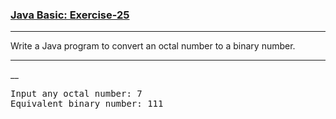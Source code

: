 ### [Java Basic: Exercise-25](https://www.w3resource.com/java-exercises/basic/java-basic-exercise-26.php)

***
Write a Java program to convert an octal number to a binary number.
***
__
<pre>
Input any octal number: 7                                                                                    
Equivalent binary number: 111
</pre>
